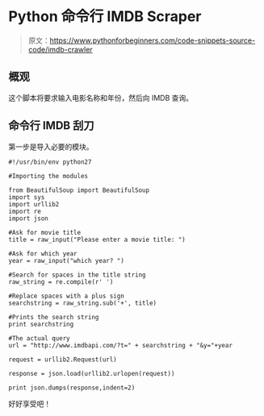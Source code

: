 # Python 命令行 IMDB Scraper

> 原文：<https://www.pythonforbeginners.com/code-snippets-source-code/imdb-crawler>

## 概观

这个脚本将要求输入电影名称和年份，然后向 IMDB 查询。

## 命令行 IMDB 刮刀

第一步是导入必要的模块。

```
#!/usr/bin/env python27

#Importing the modules

from BeautifulSoup import BeautifulSoup
import sys
import urllib2
import re
import json

#Ask for movie title
title = raw_input("Please enter a movie title: ")

#Ask for which year
year = raw_input("which year? ")

#Search for spaces in the title string
raw_string = re.compile(r' ')

#Replace spaces with a plus sign
searchstring = raw_string.sub('+', title)

#Prints the search string
print searchstring

#The actual query
url = "http://www.imdbapi.com/?t=" + searchstring + "&y="+year

request = urllib2.Request(url)

response = json.load(urllib2.urlopen(request))

print json.dumps(response,indent=2) 
```

好好享受吧！